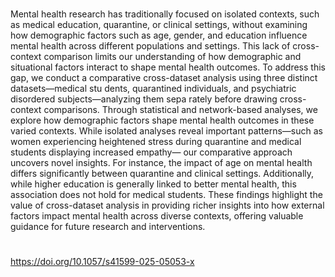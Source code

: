 #
 Mental health research has traditionally focused on isolated contexts, such as medical
 education, quarantine, or clinical settings, without examining how demographic factors such
 as age, gender, and education influence mental health across different populations and
 settings. This lack of cross-context comparison limits our understanding of how demographic
 and situational factors interact to shape mental health outcomes. To address this gap, we
 conduct a comparative cross-dataset analysis using three distinct datasets—medical stu
dents, quarantined individuals, and psychiatric disordered subjects—analyzing them sepa
rately before drawing cross-context comparisons. Through statistical and network-based
 analyses, we explore how demographic factors shape mental health outcomes in these varied
 contexts. While isolated analyses reveal important patterns—such as women experiencing
 heightened stress during quarantine and medical students displaying increased empathy—
 our comparative approach uncovers novel insights. For instance, the impact of age on mental
 health differs significantly between quarantine and clinical settings. Additionally, while higher
 education is generally linked to better mental health, this association does not hold for
 medical students. These findings highlight the value of cross-dataset analysis in providing
 richer insights into how external factors impact mental health across diverse contexts,
 offering valuable guidance for future research and interventions.
#
https://doi.org/10.1057/s41599-025-05053-x
